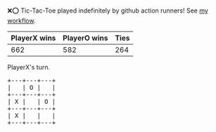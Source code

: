 :x::o: Tic-Tac-Toe played indefinitely by github action runners! See [my workflow](.github/workflows/play.yaml).

|PlayerX wins|PlayerO wins|Ties|
|-|-|-|
|662|582|264|

PlayerX's turn.

<pre>
+---+---+---+
|   | O |   |
+---+---+---+
| X |   | O |
+---+---+---+
| X |   |   |
+---+---+---+
</pre>